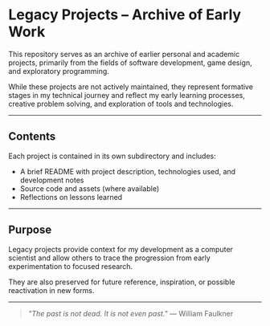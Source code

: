 # Legacy Projects – Archive of Early Work

This repository serves as an archive of earlier personal and academic projects, primarily from the fields of software development, game design, and exploratory programming.

While these projects are not actively maintained, they represent formative stages in my technical journey and reflect my early learning processes, creative problem solving, and exploration of tools and technologies.

---

## Contents

Each project is contained in its own subdirectory and includes:

- A brief README with project description, technologies used, and development notes
- Source code and assets (where available)
- Reflections on lessons learned

---

## Purpose

Legacy projects provide context for my development as a computer scientist and allow others to trace the progression from early experimentation to focused research.

They are also preserved for future reference, inspiration, or possible reactivation in new forms.

---

> _"The past is not dead. It is not even past."_ — William Faulkner
